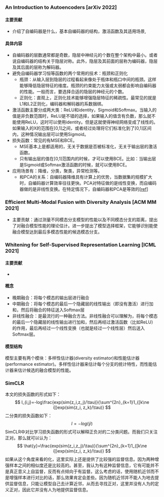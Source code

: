 ### An Introduction to Autoencoders [arXiv 2022]

#### 主要贡献

- 介绍了自编码器是什么，基本自编码器的结构，激活函数及其适用场景,

#### 具体内容

- 自编码器的层数通常都是奇数，隐层中神经元的个数在整个架构中最小。或者说自编码器的结构关于隐层对称。此外，隐层及其前面的层称为编码器，隐层及其后面的层称为解码器。
- 避免自编码器学习恒等函数的两个常用的技术：瓶颈和正则化
  - 瓶颈：从输入层到隐层的过程看起来像处于瓶体和瓶口中间的瓶颈。这样能够降低隐层特征的维度。瓶颈的约束能力太强或太弱都会影响自编码器的性能。一般而言，要选择合适的隐层的神经元的个数。
  - 正则化：直观上，正则化技术能够增强隐层特征的稀疏性。最常见的就是L1和L2正则化，编码器和解码器的系数捆绑。
- 激活函数主要分成两大类：ReLU和identity，Sigmoid和Softmax。当输入的值是非负数范围时，ReLU是不错的选择，如果输入的值含有负数，那么就不能使用ReLU，这时可以使用identity。但是这就使得神经网络变成了线性的。如果输入的X的范围在[0,1]之间，或者经过处理将它们标准化到了[0,1]区间内，这种情况输出层可以使用Sigmoid。
- 损失函数：常见的有MSE和BCE。
  - MSE基本上是都适用的，无关于数据是否被标准化，无关于输出层的激活函数。
  - 只有输出层的值在[0,1]范围内的时候，才可以使用BCE。比如：当输出层是Sigmoid或Softmax激活函数的时候，就可以使用BCE。
- 应用场景有：降维，分类，聚类，异常检测等。
  - 和PCA的关系：自编码器降维具有计算上的优势，当数据集的规模扩大时，自编码器计算效率往往更快。PCA对特征做的是线性变换，而自编码器做的是非线性变换。在特定情况下，自编码器和PCA是等效的[[ref](http://toe.lt/1a.)]

### Efficient Multi-Modal Fusion with Diversity Analysis [ACM MM 2021]

- 主要贡献：通过测量不同模态分支模型的性能以及不同模态分支的距离，提出了对融合模型性能的理论估计。进一步提出了模型选择框架，它能够识别能使融合模型达到最后多模态性能的候选模态分支。

### Whitening for Self-Supervised Representation Learning [ICML 2021] 

#### 主要贡献

- 

#### 概念

- 晚期融合：将每个模态的输出层进行融合
- 中期融合：将每个模态的最后一个隐藏层的线性输出（即没有激活）进行加和，然后将融合的特征送入Softmax层
- 非线性融合：是最流行的一种融合方法。非线性融合可以理解为，将每个模态的最后一个隐藏层的线性输出进行加和，然后再经过激活函数（比如ReLU）的作用，最后再经过一个线性变换（也就是经过一个线性层）然后送入Softmax层。

#### 模型结构

模型主要有两个模块：多样性估计器(diversity estimator)和性能估计器(performance estimator)。多样性估计器来估计每个分支的统计特性，而性能估计器来估计候选的融合模型的性能。

### SimCLR

本文的损失函数的形式如下：
$$
l_{i,j}=-log\frac{exp(sim(z_i,z_j)/\tau)}{\sum^{2n}_{k=1}1_{[k\ne i]}exp(sim(z_i, z_k)/\tau)}
$$
二分类的损失函数如下：
$$
l = -log(\hat{y})
$$
SimCLR中对比学习损失函数的形式可以解释正负对的二分类问题。而我们只关注正对。那么就可以认为：
$$
\hat{y}=\frac{exp(sim(z_i,z_j)/\tau)}{\sum^{2n}_{k=1}1_{[k\ne i]}exp(sim(z_i, z_k)/\tau)}
$$
如果从这个角度来看的化，这里实际上还是提供了比较强的监督信息。因为两种增强样本之间的相似度还是比较高的。甚至，我认为有这种监督信息，它有可能并不是真正意义上自监督，反而有点倾向于有监督。这么考虑的话，使用随机近邻而不是增强样本进行对比的话，那么效果肯定会差些。因为随机近邻并不能人为地去提供监督信息，只能让模型自己去计算近邻，从而去寻找正对，这里并没有人为的定义正对，因此它并没有人为地提供监督信息。